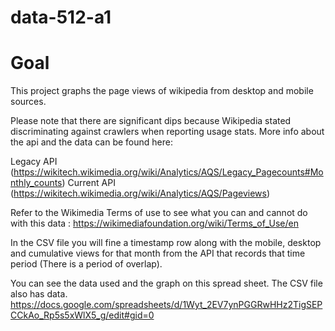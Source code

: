 # data-512-a1

# Goal
This project graphs the page views of wikipedia from desktop and mobile sources.

Please note that there are significant dips because Wikipedia stated discriminating against crawlers when reporting usage stats. 
More info about the api and the data can be found here:

Legacy API (https://wikitech.wikimedia.org/wiki/Analytics/AQS/Legacy_Pagecounts#Monthly_counts)
Current API (https://wikitech.wikimedia.org/wiki/Analytics/AQS/Pageviews)

Refer to the Wikimedia Terms of use to see what you can and cannot do with this data :
https://wikimediafoundation.org/wiki/Terms_of_Use/en

In the CSV file you will fine a timestamp row along with the mobile, desktop and cumulative views for that month from the API that records that time period (There is a period of overlap).

You can see the data used and the graph on this spread sheet. The CSV file also has data. https://docs.google.com/spreadsheets/d/1Wyt_2EV7ynPGGRwHHz2TigSEPCCkAo_Rp5s5xWlX5_g/edit#gid=0
